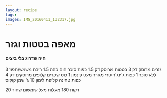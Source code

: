 ```yaml
---
layout: recipe
tags: 
images: IMG_20160411_132317.jpg
---
```


# מאפה בטטות וגזר

#### חיה שדרוג בלי ביצים

3 גזרים מרוסק דק
3 בטטות מרוסק דק
1.5 כפות סוכר חום כהה
1.5 ריבת משמש\תפוז ללא סוכר
1 כפות ג'ינג'ר טרי מגורר
מעט קינמון
1 כוס שקדים קלופים מרוסקים דק
4 כפות טחינה
קליפת לימון
10 ג' שמן קוקוס


20 דקות 180 מעלות
מעל שומשום שחור
